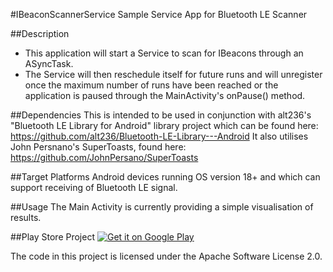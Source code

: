 #IBeaconScannerService
Sample Service App for Bluetooth LE Scanner

##Description
- This application will start a Service to scan for IBeacons through an ASyncTask. 
- The Service will then reschedule itself for future runs and will unregister once the maximum number of runs have been reached or the application is paused through the MainActivity's onPause() method.

##Dependencies
This is intended to be used in conjunction with alt236's "Bluetooth LE Library for Android" library project which can be found here:
https://github.com/alt236/Bluetooth-LE-Library---Android
It also utilises John Persnano's SuperToasts, found here:
https://github.com/JohnPersano/SuperToasts

##Target Platforms
Android devices running OS version 18+ and which can support receiving of Bluetooth LE signal.

##Usage
The Main Activity is currently providing a simple visualisation of results.

##Play Store Project
[![Get it on Google Play](http://www.android.com/images/brand/get_it_on_play_logo_small.png)](https://play.google.com/store/apps/details?id=com.michaelfotiadis.ibeaconscanner)

The code in this project is licensed under the Apache Software License 2.0.
